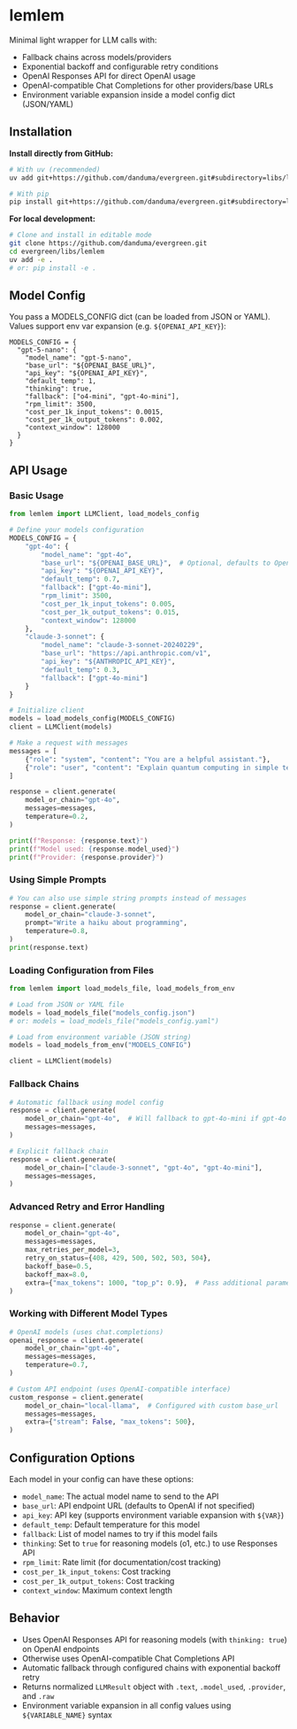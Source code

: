lemlem
======

Minimal light wrapper for LLM calls with:
- Fallback chains across models/providers
- Exponential backoff and configurable retry conditions
- OpenAI Responses API for direct OpenAI usage
- OpenAI-compatible Chat Completions for other providers/base URLs
- Environment variable expansion inside a model config dict (JSON/YAML)

Installation
------------

**Install directly from GitHub:**

```bash
# With uv (recommended)
uv add git+https://github.com/danduma/evergreen.git#subdirectory=libs/lemlem

# With pip
pip install git+https://github.com/danduma/evergreen.git#subdirectory=libs/lemlem
```

**For local development:**

```bash
# Clone and install in editable mode
git clone https://github.com/danduma/evergreen.git
cd evergreen/libs/lemlem
uv add -e .
# or: pip install -e .
```

Model Config
------------

You pass a MODELS_CONFIG dict (can be loaded from JSON or YAML). Values support env var expansion (e.g. `${OPENAI_API_KEY}`):

```
MODELS_CONFIG = {
  "gpt-5-nano": {
    "model_name": "gpt-5-nano",
    "base_url": "${OPENAI_BASE_URL}",
    "api_key": "${OPENAI_API_KEY}",
    "default_temp": 1,
    "thinking": true,
    "fallback": ["o4-mini", "gpt-4o-mini"],
    "rpm_limit": 3500,
    "cost_per_1k_input_tokens": 0.0015,
    "cost_per_1k_output_tokens": 0.002,
    "context_window": 128000
  }
}
```

API Usage
---------

### Basic Usage

```python
from lemlem import LLMClient, load_models_config

# Define your models configuration
MODELS_CONFIG = {
    "gpt-4o": {
        "model_name": "gpt-4o",
        "base_url": "${OPENAI_BASE_URL}",  # Optional, defaults to OpenAI
        "api_key": "${OPENAI_API_KEY}",
        "default_temp": 0.7,
        "fallback": ["gpt-4o-mini"],
        "rpm_limit": 3500,
        "cost_per_1k_input_tokens": 0.005,
        "cost_per_1k_output_tokens": 0.015,
        "context_window": 128000
    },
    "claude-3-sonnet": {
        "model_name": "claude-3-sonnet-20240229",
        "base_url": "https://api.anthropic.com/v1",
        "api_key": "${ANTHROPIC_API_KEY}",
        "default_temp": 0.3,
        "fallback": ["gpt-4o-mini"]
    }
}

# Initialize client
models = load_models_config(MODELS_CONFIG)
client = LLMClient(models)

# Make a request with messages
messages = [
    {"role": "system", "content": "You are a helpful assistant."},
    {"role": "user", "content": "Explain quantum computing in simple terms."},
]

response = client.generate(
    model_or_chain="gpt-4o",
    messages=messages,
    temperature=0.2,
)

print(f"Response: {response.text}")
print(f"Model used: {response.model_used}")
print(f"Provider: {response.provider}")
```

### Using Simple Prompts

```python
# You can also use simple string prompts instead of messages
response = client.generate(
    model_or_chain="claude-3-sonnet",
    prompt="Write a haiku about programming",
    temperature=0.8,
)
print(response.text)
```

### Loading Configuration from Files

```python
from lemlem import load_models_file, load_models_from_env

# Load from JSON or YAML file
models = load_models_file("models_config.json")
# or: models = load_models_file("models_config.yaml")

# Load from environment variable (JSON string)
models = load_models_from_env("MODELS_CONFIG")

client = LLMClient(models)
```

### Fallback Chains

```python
# Automatic fallback using model config
response = client.generate(
    model_or_chain="gpt-4o",  # Will fallback to gpt-4o-mini if gpt-4o fails
    messages=messages,
)

# Explicit fallback chain
response = client.generate(
    model_or_chain=["claude-3-sonnet", "gpt-4o", "gpt-4o-mini"],
    messages=messages,
)
```

### Advanced Retry and Error Handling

```python
response = client.generate(
    model_or_chain="gpt-4o",
    messages=messages,
    max_retries_per_model=3,
    retry_on_status={408, 429, 500, 502, 503, 504},
    backoff_base=0.5,
    backoff_max=8.0,
    extra={"max_tokens": 1000, "top_p": 0.9},  # Pass additional parameters
)
```

### Working with Different Model Types

```python
# OpenAI models (uses chat.completions)
openai_response = client.generate(
    model_or_chain="gpt-4o",
    messages=messages,
    temperature=0.7,
)

# Custom API endpoint (uses OpenAI-compatible interface)
custom_response = client.generate(
    model_or_chain="local-llama",  # Configured with custom base_url
    messages=messages,
    extra={"stream": False, "max_tokens": 500},
)
```

## Configuration Options

Each model in your config can have these options:

- `model_name`: The actual model name to send to the API
- `base_url`: API endpoint URL (defaults to OpenAI if not specified)
- `api_key`: API key (supports environment variable expansion with `${VAR}`)
- `default_temp`: Default temperature for this model
- `fallback`: List of model names to try if this model fails
- `thinking`: Set to `true` for reasoning models (o1, etc.) to use Responses API
- `rpm_limit`: Rate limit (for documentation/cost tracking)
- `cost_per_1k_input_tokens`: Cost tracking
- `cost_per_1k_output_tokens`: Cost tracking  
- `context_window`: Maximum context length

## Behavior

- Uses OpenAI Responses API for reasoning models (with `thinking: true`) on OpenAI endpoints
- Otherwise uses OpenAI-compatible Chat Completions API
- Automatic fallback through configured chains with exponential backoff retry
- Returns normalized `LLMResult` object with `.text`, `.model_used`, `.provider`, and `.raw`
- Environment variable expansion in all config values using `${VARIABLE_NAME}` syntax

